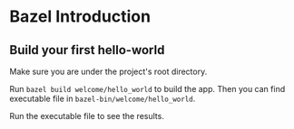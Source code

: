# Bazel Introduction

## Build your first hello-world

Make sure you are under the project's root directory.

Run `bazel build welcome/hello_world` to build the app.
Then you can find executable file in `bazel-bin/welcome/hello_world`.

Run the executable file to see the results.
